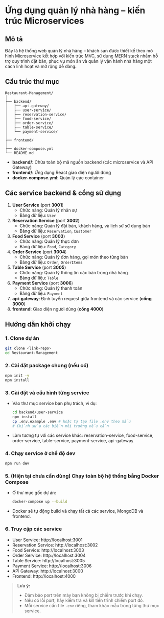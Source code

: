 # Ứng dụng quản lý nhà hàng – kiến trúc Microservices

## Mô tả
Đây là hệ thống web quản lý nhà hàng – khách sạn được thiết kế theo mô hình Microservice kết hợp với kiến trúc MVC, sử dụng MERN stack nhằm hỗ trợ quy trình đặt bàn, phục vụ món ăn và quản lý vận hành nhà hàng một cách linh hoạt và mở rộng dễ dàng.

## Cấu trúc thư mục

```
Restaurant-Management/
│
├── backend/
│   ├── api-gateway/
│   ├── user-service/
│   ├── reservation-service/
│   ├── food-service/
│   ├── order-service/
│   ├── table-service/
│   └── payment-service/
│
├── frontend/
│
├── docker-compose.yml
└── README.md
```

- **backend/**: Chứa toàn bộ mã nguồn backend (các microservice và API Gateway)
- **frontend/**: Ứng dụng React giao diện người dùng
- **docker-compose.yml**: Quản lý các container

## Các service backend & cổng sử dụng

1. **User Service** (port **3001**)
   - Chức năng: Quản lý nhân sự
   - Bảng dữ liệu: `User`
2. **Reservation Service** (port **3002**)
   - Chức năng: Quản lý đặt bàn, khách hàng, và lịch sử sử dụng bàn
   - Bảng dữ liệu: `Reservation`, `Customer`
3. **Food Service** (port **3003**)
   - Chức năng: Quản lý thực đơn
   - Bảng dữ liệu: `Food`, `Category`
4. **Order Service** (port **3004**)
   - Chức năng: Quản lý đơn hàng, gọi món theo từng bàn
   - Bảng dữ liệu: `Order`, `OrderItems`
5. **Table Service** (port **3005**)
   - Chức năng: Quản lý thông tin các bàn trong nhà hàng
   - Bảng dữ liệu: `Table`
6. **Payment Service** (port **3006**)
   - Chức năng: Quản lý thanh toán
   - Bảng dữ liệu: `Payment`
7. **api-gateway**: Định tuyến request giữa frontend và các service (**cổng 3000**)
8. **frontend**: Giao diện người dùng (**cổng 4000**)

## Hướng dẫn khởi chạy

### 1. Clone dự án
```bash
git clone <link-repo>
cd Restaurant-Management
```

### 2. Cài đặt package chung (nếu có)
```bash
npm init -y
npm install
```

### 3. Cài đặt và cấu hình từng service
- Vào thư mục service bạn phụ trách, ví dụ:
  ```bash
  cd backend/user-service
  npm install
  cp .env.example .env # hoặc tự tạo file .env theo mẫu
  # Chỉnh sửa các biến môi trường nếu cần
  ```
- Làm tương tự với các service khác: reservation-service, food-service, order-service, table-service, payment-service, api-gateway

### 4. Chạy service ở chế độ dev
```bash
npm run dev
```

### 5. (Hiện tại chưa cần dùng) Chạy toàn bộ hệ thống bằng Docker Compose
- Ở thư mục gốc dự án:
  ```bash
  docker-compose up --build
  ```
- Docker sẽ tự động build và chạy tất cả các service, MongoDB và frontend.

### 6. Truy cập các service
- User Service: http://localhost:3001
- Reservation Service: http://localhost:3002
- Food Service: http://localhost:3003
- Order Service: http://localhost:3004
- Table Service: http://localhost:3005
- Payment Service: http://localhost:3006
- API Gateway: http://localhost:3000
- Frontend: http://localhost:4000

> **Lưu ý:**
> - Đảm bảo port trên máy bạn không bị chiếm trước khi chạy.
> - Nếu có lỗi port, hãy kiểm tra và kill tiến trình chiếm port đó.
> - Mỗi service cần file `.env` riêng, tham khảo mẫu trong từng thư mục service.
